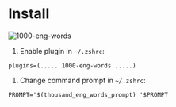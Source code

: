 # Install

![1000-eng-words](http://maxd.github.io/1000-eng-words/screenshot-01.png)

1. Enable plugin in `~/.zshrc`:

~~~
plugins=(..... 1000-eng-words .....)
~~~

1. Change command prompt in `~/.zshrc`:

~~~
PROMPT='$(thousand_eng_words_prompt) '$PROMPT
~~~